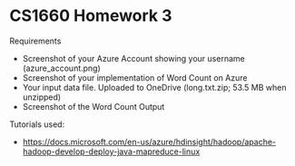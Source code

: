 # CS1660 Homework 3

Requirements
- Screenshot of your Azure Account showing your username (azure_account.png)
- Screenshot of your implementation of Word Count on Azure 
- Your input data file. Uploaded to OneDrive (long.txt.zip; 53.5 MB when unzipped)
- Screenshot of the Word Count Output

Tutorials used:
- https://docs.microsoft.com/en-us/azure/hdinsight/hadoop/apache-hadoop-develop-deploy-java-mapreduce-linux
